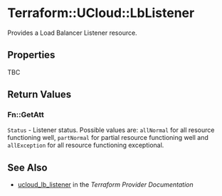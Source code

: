 # Terraform::UCloud::LbListener

Provides a Load Balancer Listener resource.

## Properties

TBC

## Return Values

### Fn::GetAtt

`Status` - Listener status. Possible values are: `allNormal` for all resource functioning well, `partNormal` for partial resource functioning well and `allException` for all resource functioning exceptional.

## See Also

* [ucloud_lb_listener](https://www.terraform.io/docs/providers/ucloud/r/lb_listener.html) in the _Terraform Provider Documentation_
